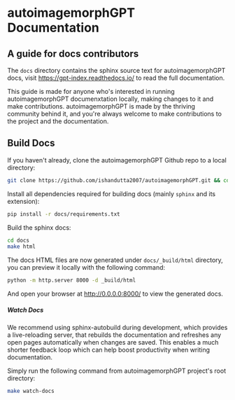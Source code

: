 # autoimagemorphGPT Documentation

## A guide for docs contributors

The `docs` directory contains the sphinx source text for autoimagemorphGPT docs, visit
https://gpt-index.readthedocs.io/ to read the full documentation.

This guide is made for anyone who's interested in running autoimagemorphGPT documenxtation locally,
making changes to it and make contributions. autoimagemorphGPT is made by the thriving community
behind it, and you're always welcome to make contributions to the project and the 
documentation. 

## Build Docs

If you haven't already, clone the autoimagemorphGPT Github repo to a local directory:

```bash
git clone https://github.com/ishandutta2007/autoimagemorphGPT.git && cd autoimagemorphGPT
```

Install all dependencies required for building docs (mainly `sphinx` and its extension):

```bash
pip install -r docs/requirements.txt
```

Build the sphinx docs:

```bash
cd docs
make html
```

The docs HTML files are now generated under `docs/_build/html` directory, you can preview
it locally with the following command:

```bash
python -m http.server 8000 -d _build/html
```

And open your browser at http://0.0.0.0:8000/ to view the generated docs.


##### Watch Docs

We recommend using sphinx-autobuild during development, which provides a live-reloading 
server, that rebuilds the documentation and refreshes any open pages automatically when 
changes are saved. This enables a much shorter feedback loop which can help boost 
productivity when writing documentation.

Simply run the following command from autoimagemorphGPT project's root directory: 
```bash
make watch-docs
```


